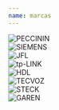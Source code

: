 ```yaml
---
name: marcas
---
```


<div class="marcas-container" data-grid="around row wrap">
    <div class="marcas-item" data-cell="shrink" data-grid="column center">
        <img alt="PECCININ" src="{{ site.baseurl }}/img/marcas/peccinin.png" data-cell="shrink"/>
    </div>
    <div class="marcas-item" data-cell="shrink" data-grid="column center">
        <img alt="SIEMENS" src="{{ site.baseurl }}/img/marcas/siemens.png" data-cell="shrink"/>
    </div>
    <div class="marcas-item" data-cell="shrink" data-grid="column center">
        <img alt="JFL" src="{{ site.baseurl }}/img/marcas/jfl.png" data-cell="shrink"/>
    </div>
    <div class="marcas-item" data-cell="shrink" data-grid="column center">
        <img alt="tp-LINK" src="{{ site.baseurl }}/img/marcas/tp-link.png" data-cell="shrink"/>
    </div>
    <div class="marcas-item" data-cell="shrink" data-grid="column center">
        <img alt="HDL" src="{{ site.baseurl }}/img/marcas/hdl.png" data-cell="shrink"/>
    </div>
    <div class="marcas-item" data-cell="shrink" data-grid="column center">
        <img alt="TECVOZ" src="{{ site.baseurl }}/img/marcas/tecvoz.png" data-cell="shrink"/>
    </div>
    <div class="marcas-item" data-cell="shrink" data-grid="column center">
        <img alt="STECK" src="{{ site.baseurl }}/img/marcas/steck.png" data-cell="shrink"/>
    </div>
    <div class="marcas-item" data-cell="shrink" data-grid="column center">
        <img alt="GAREN" src="{{ site.baseurl }}/img/marcas/garen.png" data-cell="shrink"/>
    </div>
</div>